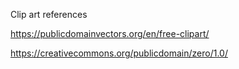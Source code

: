 Clip art references

https://publicdomainvectors.org/en/free-clipart/

https://creativecommons.org/publicdomain/zero/1.0/
